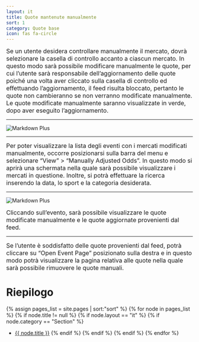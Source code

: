 ```yaml
---
layout: it
title: Quote mantenute manualmente
sort: 1
category: Quote base
icon: fas fa-circle
---
```

<p class="message">
   
</p>

 <font size="3">Se un utente desidera controllare manualmente il mercato, dovrà selezionare la casella di controllo accanto a ciascun mercato. In questo modo sarà possibile modificare manualmente le quote, per cui l’utente sarà responsabile dell’aggiornamento delle quote poiché una volta aver cliccato sulla casella di controllo ed effettuando l’aggiornamento, il feed risulta bloccato, pertanto le quote non cambieranno se non verranno modificate manualmente. Le quote modificate manualmente saranno visualizzate in verde, dopo aver eseguito l’aggiornamento. </font>

---

![Markdown Plus]({{site.baseurl}}/public/images/Oam-tool-odds-view.png)

---

 <font size="3">Per poter visualizzare la lista degli eventi con i mercati modificati manualmente, occorre posizionarsi sulla barra del menu e selezionare “View” > “Manually Adjusted Odds”. In questo modo si aprirà una schermata nella quale sarà possibile visualizzare i mercati in questione. Inoltre, si potrà effettuare la ricerca inserendo la data, lo sport e la categoria desiderata.</font>

 ---
![Markdown Plus]({{site.baseurl}}/public/images/gestione-quote/Oam-tool-manually-adjusted-odds-withalerts.png)

<font size="3">Cliccando sull’evento, sarà possibile visualizzare le quote modificate manualmente e le quote aggiornate provenienti dal feed.</font>

 ---


 <font size="3">Se l’utente è soddisfatto delle quote provenienti dal feed, potrà cliccare su “Open Event Page” posizionato sulla destra e in questo modo potrà visualizzare la pagina relativa alle quote nella quale sarà possibile rimuovere le quote manuali.</font>



# Riepilogo
  {% assign pages_list = site.pages | sort:"sort" %}
    {% for node in pages_list %}
    {% if node.title != null %}
    {% if node.layout == "it" %}
    {% if node.category == "Section" %}
   * <a class="link-detail"
      href="{{site.baseurl}}{{ node.url }}">{{ node.title }}</a>
    {% endif %}
    {% endif %}
    {% endif %}
    {% endfor %}